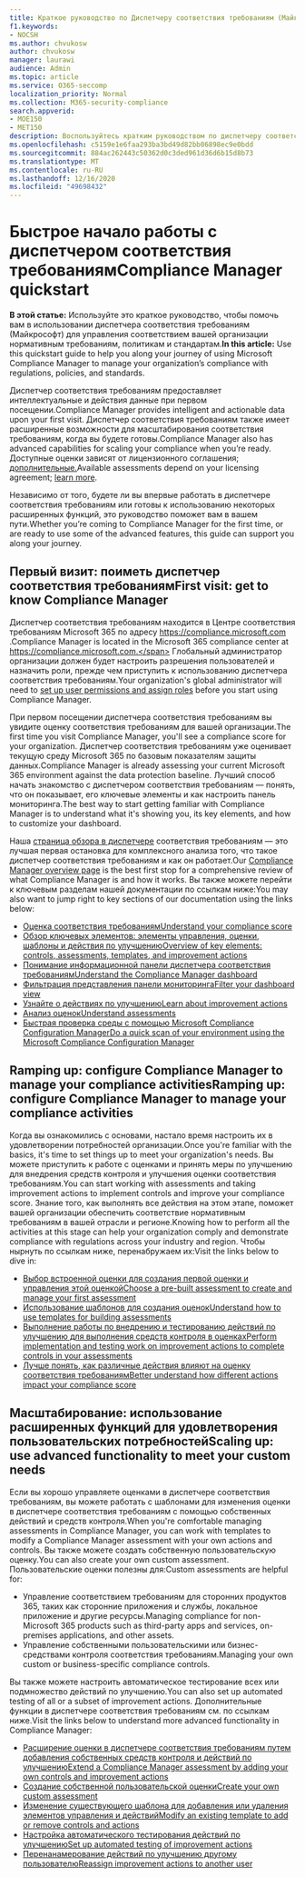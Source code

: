 ```yaml
---
title: Краткое руководство по Диспетчеру соответствия требованиям (Майкрософт)
f1.keywords:
- NOCSH
ms.author: chvukosw
author: chvukosw
manager: laurawi
audience: Admin
ms.topic: article
ms.service: O365-seccomp
localization_priority: Normal
ms.collection: M365-security-compliance
search.appverid:
- MOE150
- MET150
description: Воспользуйтесь кратким руководством по диспетчеру соответствия требованиям, чтобы помочь вам в понимании, настройках и использовании диспетчера соответствия требованиям.
ms.openlocfilehash: c5159e1e6faa293ba3bd49d82bb06898ec9e0bdd
ms.sourcegitcommit: 884ac262443c50362d0c3ded961d36d6b15d8b73
ms.translationtype: MT
ms.contentlocale: ru-RU
ms.lasthandoff: 12/16/2020
ms.locfileid: "49698432"
---
```

# <a name="compliance-manager-quickstart"></a><span data-ttu-id="a3417-103">Быстрое начало работы с диспетчером соответствия требованиям</span><span class="sxs-lookup"><span data-stu-id="a3417-103">Compliance Manager quickstart</span></span>

<span data-ttu-id="a3417-104">**В этой статье:** Используйте это краткое руководство, чтобы помочь вам в использовании диспетчера соответствия требованиям (Майкрософт) для управления соответствием вашей организации нормативным требованиям, политикам и стандартам.</span><span class="sxs-lookup"><span data-stu-id="a3417-104">**In this article:** Use this quickstart guide to help you along your journey of using Microsoft Compliance Manager to manage your organization’s compliance with regulations, policies, and standards.</span></span>

<span data-ttu-id="a3417-105">Диспетчер соответствия требованиям предоставляет интеллектуальные и действия данные при первом посещении.</span><span class="sxs-lookup"><span data-stu-id="a3417-105">Compliance Manager provides intelligent and actionable data upon your first visit.</span></span> <span data-ttu-id="a3417-106">Диспетчер соответствия требованиям также имеет расширенные возможности для масштабирования соответствия требованиям, когда вы будете готовы.</span><span class="sxs-lookup"><span data-stu-id="a3417-106">Compliance Manager also has advanced capabilities for scaling your compliance when you’re ready.</span></span> <span data-ttu-id="a3417-107">Доступные оценки зависят от лицензионного соглашения; [дополнительные.](https://go.microsoft.com/fwlink/?linkid=2132371)</span><span class="sxs-lookup"><span data-stu-id="a3417-107">Available assessments depend on your licensing agreement; [learn more](https://go.microsoft.com/fwlink/?linkid=2132371).</span></span>

<span data-ttu-id="a3417-108">Независимо от того, будете ли вы впервые работать в диспетчере соответствия требованиям или готовы к использованию некоторых расширенных функций, это руководство поможет вам в вашем пути.</span><span class="sxs-lookup"><span data-stu-id="a3417-108">Whether you’re coming to Compliance Manager for the first time, or are ready to use some of the advanced features, this guide can support you along your journey.</span></span>

## <a name="first-visit-get-to-know-compliance-manager"></a><span data-ttu-id="a3417-109">Первый визит: поиметь диспетчер соответствия требованиям</span><span class="sxs-lookup"><span data-stu-id="a3417-109">First visit: get to know Compliance Manager</span></span>

<span data-ttu-id="a3417-110">Диспетчер соответствия требованиям находится в Центре соответствия требованиям Microsoft 365 по адресу https://compliance.microsoft.com .</span><span class="sxs-lookup"><span data-stu-id="a3417-110">Compliance Manager is located in the Microsoft 365 compliance center at https://compliance.microsoft.com.</span></span> <span data-ttu-id="a3417-111">Глобальный администратор организации должен [](compliance-manager-setup.md#set-user-permissions-and-assign-roles) будет настроить разрешения пользователей и назначить роли, прежде чем приступить к использованию диспетчера соответствия требованиям.</span><span class="sxs-lookup"><span data-stu-id="a3417-111">Your organization's global administrator will need to [set up user permissions and assign roles](compliance-manager-setup.md#set-user-permissions-and-assign-roles) before you start using Compliance Manager.</span></span>

<span data-ttu-id="a3417-112">При первом посещении диспетчера соответствия требованиям вы увидите оценку соответствия требованиям для вашей организации.</span><span class="sxs-lookup"><span data-stu-id="a3417-112">The first time you visit Compliance Manager, you'll see a compliance score for your organization.</span></span> <span data-ttu-id="a3417-113">Диспетчер соответствия требованиям уже оценивает текущую среду Microsoft 365 по базовым показателям защиты данных.</span><span class="sxs-lookup"><span data-stu-id="a3417-113">Compliance Manager is already assessing your current Microsoft 365 environment against the data protection baseline.</span></span> <span data-ttu-id="a3417-114">Лучший способ начать знакомство с диспетчером соответствия требованиям — понять, что он показывает, его ключевые элементы и как настроить панель мониторинга.</span><span class="sxs-lookup"><span data-stu-id="a3417-114">The best way to start getting familiar with Compliance Manager is to understand what it's showing you, its key elements, and how to customize your dashboard.</span></span>

<span data-ttu-id="a3417-115">Наша [страница обзора в диспетчере](compliance-manager.md) соответствия требованиям — это лучшая первая остановка для комплексного анализа того, что такое диспетчер соответствия требованиям и как он работает.</span><span class="sxs-lookup"><span data-stu-id="a3417-115">Our [Compliance Manager overview page](compliance-manager.md) is the best first stop for a comprehensive review of what Compliance Manager is and how it works.</span></span> <span data-ttu-id="a3417-116">Вы также можете перейти к ключевым разделам нашей документации по ссылкам ниже:</span><span class="sxs-lookup"><span data-stu-id="a3417-116">You may also want to jump right to key sections of our documentation using the links below:</span></span>

- [<span data-ttu-id="a3417-117">Оценка соответствия требованиям</span><span class="sxs-lookup"><span data-stu-id="a3417-117">Understand your compliance score</span></span>](compliance-manager.md#understanding-your-compliance-score)
- [<span data-ttu-id="a3417-118">Обзор ключевых элементов: элементы управления, оценки, шаблоны и действия по улучшению</span><span class="sxs-lookup"><span data-stu-id="a3417-118">Overview of key elements: controls, assessments, templates, and improvement actions</span></span>](compliance-manager.md#key-elements-controls-assessments-templates-improvement-actions)
- [<span data-ttu-id="a3417-119">Понимание информационной панели диспетчера соответствия требованиям</span><span class="sxs-lookup"><span data-stu-id="a3417-119">Understand the Compliance Manager dashboard</span></span>](compliance-manager-setup.md#understand-the-compliance-manager-dashboard)
- [<span data-ttu-id="a3417-120">Фильтрация представления панели мониторинга</span><span class="sxs-lookup"><span data-stu-id="a3417-120">Filter your dashboard view</span></span>](compliance-manager-setup.md#filtering-your-dashboard-view)
- [<span data-ttu-id="a3417-121">Узнайте о действиях по улучшению</span><span class="sxs-lookup"><span data-stu-id="a3417-121">Learn about improvement actions</span></span>](compliance-manager-setup.md#improvement-actions-page)
- [<span data-ttu-id="a3417-122">Анализ оценок</span><span class="sxs-lookup"><span data-stu-id="a3417-122">Understand assessments</span></span>](compliance-manager.md#assessments)
- [<span data-ttu-id="a3417-123">Быстрая проверка среды с помощью Microsoft Compliance Configuration Manager</span><span class="sxs-lookup"><span data-stu-id="a3417-123">Do a quick scan of your environment using the Microsoft Compliance Configuration Manager</span></span>](compliance-manager-mcca.md)

## <a name="ramping-up-configure-compliance-manager-to-manage-your-compliance-activities"></a><span data-ttu-id="a3417-124">Ramping up: configure Compliance Manager to manage your compliance activities</span><span class="sxs-lookup"><span data-stu-id="a3417-124">Ramping up: configure Compliance Manager to manage your compliance activities</span></span>

<span data-ttu-id="a3417-125">Когда вы ознакомились с основами, настало время настроить их в удовлетворении потребностей организации.</span><span class="sxs-lookup"><span data-stu-id="a3417-125">Once you're familiar with the basics, it's time to set things up to meet your organization's needs.</span></span> <span data-ttu-id="a3417-126">Вы можете приступить к работе с оценками и принять меры по улучшению для внедрения средств контроля и улучшения оценки соответствия требованиям.</span><span class="sxs-lookup"><span data-stu-id="a3417-126">You can start working with assessments and taking improvement actions to implement controls and improve your compliance score.</span></span> <span data-ttu-id="a3417-127">Знание того, как выполнять все действия на этом этапе, поможет вашей организации обеспечить соответствие нормативным требованиям в вашей отрасли и регионе.</span><span class="sxs-lookup"><span data-stu-id="a3417-127">Knowing how to perform all the activities at this stage can help your organization comply and demonstrate compliance with regulations across your industry and region.</span></span> <span data-ttu-id="a3417-128">Чтобы нырнуть по ссылкам ниже, перенабружаем их:</span><span class="sxs-lookup"><span data-stu-id="a3417-128">Visit the links below to dive in:</span></span>

- [<span data-ttu-id="a3417-129">Выбор встроенной оценки для создания первой оценки и управления этой оценкой</span><span class="sxs-lookup"><span data-stu-id="a3417-129">Choose a pre-built assessment to create and manage your first assessment</span></span>](compliance-manager-assessments.md)
- [<span data-ttu-id="a3417-130">Использование шаблонов для создания оценок</span><span class="sxs-lookup"><span data-stu-id="a3417-130">Understand how to use templates for building assessments</span></span>](compliance-manager-templates.md)
- [<span data-ttu-id="a3417-131">Выполнение работы по внедрению и тестированию действий по улучшению для выполнения средств контроля в оценках</span><span class="sxs-lookup"><span data-stu-id="a3417-131">Perform implementation and testing work on improvement actions to complete controls in your assessments</span></span>](compliance-manager-improvement-actions.md)
- [<span data-ttu-id="a3417-132">Лучше понять, как различные действия влияют на оценку соответствия требованиям</span><span class="sxs-lookup"><span data-stu-id="a3417-132">Better understand how different actions impact your compliance score</span></span>](compliance-score-calculation.md)

## <a name="scaling-up-use-advanced-functionality-to-meet-your-custom-needs"></a><span data-ttu-id="a3417-133">Масштабирование: использование расширенных функций для удовлетворения пользовательских потребностей</span><span class="sxs-lookup"><span data-stu-id="a3417-133">Scaling up: use advanced functionality to meet your custom needs</span></span>

<span data-ttu-id="a3417-134">Если вы хорошо управляете оценками в диспетчере соответствия требованиям, вы можете работать с шаблонами для изменения оценки в диспетчере соответствия требованиям с помощью собственных действий и средств контроля.</span><span class="sxs-lookup"><span data-stu-id="a3417-134">When you're comfortable managing assessments in Compliance Manager, you can work with templates to modify a Compliance Manager assessment with your own actions and controls.</span></span> <span data-ttu-id="a3417-135">Вы также можете создать собственную пользовательскую оценку.</span><span class="sxs-lookup"><span data-stu-id="a3417-135">You can also create your own custom assessment.</span></span> <span data-ttu-id="a3417-136">Пользовательские оценки полезны для:</span><span class="sxs-lookup"><span data-stu-id="a3417-136">Custom assessments are helpful for:</span></span>

- <span data-ttu-id="a3417-137">Управление соответствием требованиям для сторонних продуктов 365, таких как сторонние приложения и службы, локальное приложение и другие ресурсы.</span><span class="sxs-lookup"><span data-stu-id="a3417-137">Managing compliance for non-Microsoft 365 products such as third-party apps and  services, on-premises applications, and other assets.</span></span>
- <span data-ttu-id="a3417-138">Управление собственными пользовательскими или бизнес-средствами контроля соответствия требованиям.</span><span class="sxs-lookup"><span data-stu-id="a3417-138">Managing your own custom or business-specific compliance controls.</span></span>

<span data-ttu-id="a3417-139">Вы также можете настроить автоматическое тестирование всех или подмножество действий по улучшению.</span><span class="sxs-lookup"><span data-stu-id="a3417-139">You can also set up automated testing of all or a subset of improvement actions.</span></span> <span data-ttu-id="a3417-140">Дополнительные функции в диспетчере соответствия требованиям см. по ссылкам ниже.</span><span class="sxs-lookup"><span data-stu-id="a3417-140">Visit the links below to understand more advanced functionality in Compliance Manager:</span></span>

- [<span data-ttu-id="a3417-141">Расширение оценки в диспетчере соответствия требованиям путем добавления собственных средств контроля и действий по улучшению</span><span class="sxs-lookup"><span data-stu-id="a3417-141">Extend a Compliance Manager assessment by adding your own controls and improvement actions</span></span>](compliance-manager-assessments.md#extend-a-pre-built-assessment)
- [<span data-ttu-id="a3417-142">Создание собственной пользовательской оценки</span><span class="sxs-lookup"><span data-stu-id="a3417-142">Create your own custom assessment</span></span>](compliance-manager-assessments.md#create-your-own-custom-assessment)
- [<span data-ttu-id="a3417-143">Изменение существующего шаблона для добавления или удаления элементов управления и действий</span><span class="sxs-lookup"><span data-stu-id="a3417-143">Modify an existing template to add or remove controls and actions</span></span>](compliance-manager-templates.md#modify-a-template)
- [<span data-ttu-id="a3417-144">Настройка автоматического тестирования действий по улучшению</span><span class="sxs-lookup"><span data-stu-id="a3417-144">Set up automated testing of improvement actions</span></span>](compliance-manager-setup.md#set-up-automated-testing)
- [<span data-ttu-id="a3417-145">Перенанамерование действий по улучшению другому пользователю</span><span class="sxs-lookup"><span data-stu-id="a3417-145">Reassign improvement actions to another user</span></span>](compliance-manager-setup.md#reassign-improvement-actions-to-another-user)
